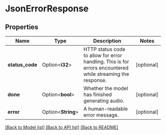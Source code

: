 # JsonErrorResponse

## Properties

Name | Type | Description | Notes
------------ | ------------- | ------------- | -------------
**status_code** | Option<**i32**> | HTTP status code to allow for error handling. This is for errors encountered while streaming the response. | [optional]
**done** | Option<**bool**> | Whether the model has finished generating audio. | [optional]
**error** | Option<**String**> | A human-readable error message. | [optional]

[[Back to Model list]](../README.md#documentation-for-models) [[Back to API list]](../README.md#documentation-for-api-endpoints) [[Back to README]](../README.md)


